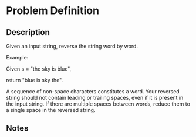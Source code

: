 # Problem Definition

## Description

Given an input string, reverse the string word by word.

Example:

Given s = "the sky is blue",

return "blue is sky the".

A sequence of non-space characters constitutes a word.
Your reversed string should not contain leading or trailing spaces, even if it is present in the input string.
If there are multiple spaces between words, reduce them to a single space in the reversed string.

## Notes